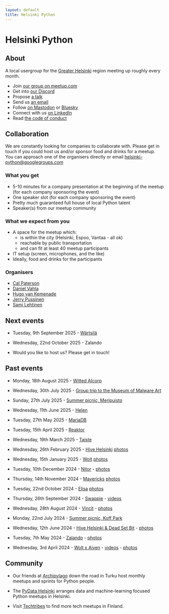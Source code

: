 ```yaml
---
layout: default
title: Helsinki Python
---
```


# Helsinki Python

## About

A local usergroup for the [Greater Helsinki](https://en.wikipedia.org/wiki/Greater_Helsinki)
region meeting up roughly every month.

- Join [our group on meetup.com](https://www.meetup.com/helpy-meetups/)
- Get into [our Discord](/discord)
- Propose [a talk](https://forms.gle/KjZVgeMGHRd5ECCJ9)
- Send us [an email](mailto:helsinki-python@googlegroups.com)
- Follow <a rel="me" href="https://fosstodon.org/@HelPy">on Mastodon</a> or <a href="https://bsky.app/profile/HelPy.fosstodon.org.ap.brid.gy">Bluesky</a>
- Connect with us <a href="https://www.linkedin.com/company/helsinki-python/">on LinkedIn</a>
- Read [the code of conduct](/code-of-conduct)

## Collaboration

We are constantly looking for companies to collaborate with.  Please get in
touch if you could host us and/or sponsor food and drinks for a meetup.  You
can approach one of the organisers directly or email
[helsinki-python@googlegroups.com](mailto:helsinki-python@googlegroups.com)


### What you get

- 5-10 minutes for a company presentation at the beginning of the meetup (for each company sponsoring the event)
- One speaker slot (for each company sponsoring the event)
- Pretty much guaranteed full house of local Python talent
- Speaker(s) from our meetup community

### What we expect from you

- A space for the meetup which:
  - is within the city (Helsinki, Espoo, Vantaa - all ok)
  - reachable by public transportation
  - and can fit at least 40 meetup participants
- IT setup (screen, microphones, and the like)
- Ideally, food and drinks for the participants

### Organisers

- [Cal Paterson](https://github.com/calpaterson)
- [Daniel Vahla](https://www.linkedin.com/in/daniel-vahla-8050a6177/)
- [Hugo van Kemenade](https://github.com/hugovk)
- [Jerry Pussinen](https://github.com/jerry-git)
- [Sami Lehtinen](https://github.com/sjlehtin)

## Next events

- Tuesday, 9th September 2025 -
  [Wärtsilä](https://www.meetup.com/helpy-meetups/events/310646251/)

- Wednesday, 22nd October 2025 -
  Zalando

- Would you like to host us?  Please get in touch!

## Past events

- Monday, 18th August 2025 -
  [Witted AIcorp](https://www.meetup.com/helpy-meetups/events/310439608/)

- Wednesday, 30th July 2025 -
  [Group trip to the Museum of Malware Art](https://www.meetup.com/helpy-meetups/events/308831271/)

- Sunday, 27th July 2025 -
  [Summer picnic, Meripuisto](https://www.meetup.com/helpy-meetups/events/310089840/)

- Wednesday, 11th June 2025 -
  [Helen](https://www.meetup.com/helpy-meetups/events/308064249/)

- Tuesday, 27th May 2025 -
  [MariaDB](https://www.meetup.com/helpy-meetups/events/306744088/)

- Tuesday, 15th April 2025 -
  [Reaktor](https://www.meetup.com/helpy-meetups/events/307043355/)

- Wednesday, 19th March 2025 -
  [Taiste](https://www.meetup.com/helpy-meetups/events/306522919/)

- Wednesday, 26th February 2025 -
  [Hive Helsinki](https://www.meetup.com/helpy-meetups/events/306131829/)
  [photos](https://www.linkedin.com/feed/update/urn:li:activity:7300982999150419969)

- Wednesday, 15th January 2025 -
  [Wolt](https://www.meetup.com/helpy-meetups/events/305285187/)
  [photos](https://www.linkedin.com/feed/update/urn:li:activity:7285589305958289408)

- Tuesday, 10th December 2024 -
  [Nitor](https://www.meetup.com/helpy-meetups/events/304793959/) -
  [photos](https://www.linkedin.com/feed/update/urn:li:activity:7273345348541050880)

- Thursday, 14th November 2024 -
  [Mavericks](https://www.meetup.com/helpy-meetups/events/304284986/)
  [photos](https://www.meetup.com/helpy-meetups/photos/34989760/)

- Tuesday, 22nd October 2024 -
  [Elisa](https://www.meetup.com/helpy-meetups/events/303828168/)
  [photos](https://www.meetup.com/helpy-meetups/photos/34941701/)

- Thursday, 26th September 2024 -
  [Swappie](https://www.meetup.com/helpy-meetups/events/303480797/) -
  [videos](https://www.youtube.com/playlist?list=PLGD5YuihoRnt7k0rndYCInA02gZA9mXSU)

- Wednesday, 28th August 2024 -
  [Vincit](https://www.meetup.com/helpy-meetups/events/302863785/) -
  [photos](https://www.meetup.com/helpy-meetups/photos/34804496/)

- Monday, 22nd July 2024 -
  [Summer picnic, Koff Park](https://www.meetup.com/helpy-meetups/events/302268980/)

- Wednesday, 12th June 2024 -
  [Hive Helsinki & Dead Set Bit](https://www.meetup.com/helpy-meetups/events/301336578/) -
  [photos](https://www.meetup.com/helpy-meetups/photos/34627982/)

- Tuesday, 7th May 2024 -
  [Zalando](https://www.meetup.com/helpy-meetups/events/300305921/) -
  [photos](https://www.meetup.com/helpy-meetups/photos/34491169/)

- Wednesday, 3rd April 2024 -
  [Wolt x Aiven](https://www.meetup.com/helpy-meetups/events/299649951/) -
  [videos](https://www.youtube.com/playlist?list=PLguFXrFRjbcPPzVaQ7Wy0kj10B_269y2P) -
  [photos](https://www.meetup.com/helpy-meetups/photos/34496924/)

## Community

- Our friends at [Archipylago](https://archipylago.dev/) down the road in Turku host
  monthly meetups and sprints for Python people.

- The [PyData Helsinki](https://pydata-helsinki.github.io/) arranges data and machine-learning focused Python meetups in Helsinki.

- Visit [Techtribes](https://www.techtrib.es/) to find more tech meetups in Finland.
